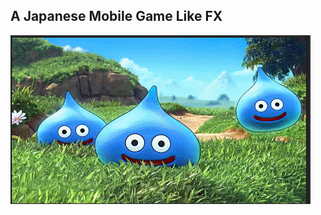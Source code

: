## A Japanese Mobile Game Like FX

![image](https://raw.githubusercontent.com/setsuodu/TapEffect/master/GIF.gif)
